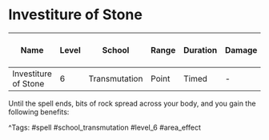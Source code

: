 # Investiture of Stone

| Name | Level | School | Range | Duration | Damage | Save DC & Type |
|------|-------|--------|-------|----------|--------|----------------|
| Investiture of Stone | 6 | Transmutation | Point | Timed | - | - |

Until the spell ends, bits of rock spread across your body, and you gain the following benefits:

^Tags: #spell #school_transmutation #level_6 #area_effect